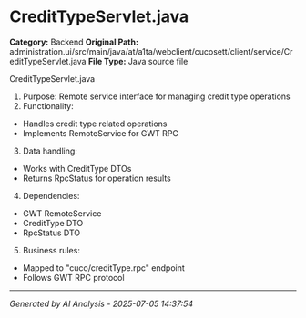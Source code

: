 # CreditTypeServlet.java

**Category:** Backend
**Original Path:** administration.ui/src/main/java/at/a1ta/webclient/cucosett/client/service/CreditTypeServlet.java
**File Type:** Java source file

CreditTypeServlet.java
1. Purpose: Remote service interface for managing credit type operations
2. Functionality:
- Handles credit type related operations
- Implements RemoteService for GWT RPC
3. Data handling:
- Works with CreditType DTOs
- Returns RpcStatus for operation results
4. Dependencies:
- GWT RemoteService
- CreditType DTO
- RpcStatus DTO
5. Business rules:
- Mapped to "cuco/creditType.rpc" endpoint
- Follows GWT RPC protocol

---
*Generated by AI Analysis - 2025-07-05 14:37:54*
